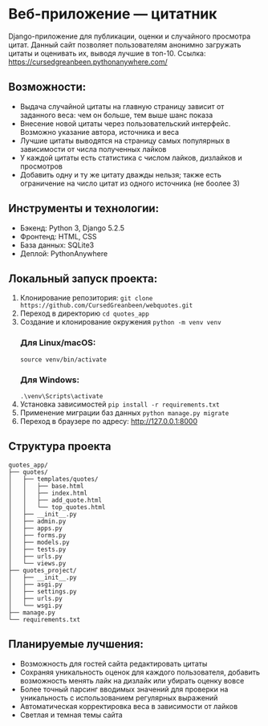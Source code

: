 # Веб-приложение — цитатник
Django-приложение для публикации, оценки и случайного просмотра цитат. Данный сайт позволяет пользователям анонимно загружать цитаты и оценивать их, выводя лучшие в топ-10.
Ссылка: https://cursedgreanbeen.pythonanywhere.com/

## Возможности:
- Выдача случайной цитаты на главную страницу зависит от заданного веса: чем он больше, тем выше шанс показа
- Внесение новой цитаты через пользовательский интерфейс. Возможно указание автора, источника и веса
- Лучшие цитаты выводятся на страницу самых популярных в зависимости от числа полученных лайков
- У каждой цитаты есть статистика с числом лайков, дизлайков и просмотров
- Добавить одну и ту же цитату дважды нельзя; также есть ограничение на число цитат из одного источника (не боолее 3)

## Инструменты и технологии:
- Бэкенд: Python 3, Django 5.2.5
- Фронтенд: HTML, CSS
- База данных: SQLite3
- Деплой: PythonAnywhere

## Локальный запуск проекта:
1. Клонирование репозитория:
   ```git clone https://github.com/CursedGreanbeen/webquotes.git```
2. Переход в директорию 
   ```cd quotes_app```
3. Создание и клонирование окружения
   ```python -m venv venv```
   ### Для Linux/macOS:
   ```source venv/bin/activate```
   ### Для Windows:
   ```.\venv\Scripts\activate```
4. Установка зависимостей
   ```pip install -r requirements.txt```
5. Применение миграции баз данных
   ```python manage.py migrate```
6. Переход в браузере по адресу: http://127.0.0.1:8000

## Структура проекта
```
quotes_app/
├── quotes/
│   ├── templates/quotes/
│   │   ├── base.html
│   │   ├── index.html
│   │   ├── add_quote.html
│   │   └── top_quotes.html
│   ├── __init__.py
│   ├── admin.py
│   ├── apps.py
│   ├── forms.py
│   ├── models.py
│   ├── tests.py
│   ├── urls.py
│   └── views.py
├── quotes_project/
│   ├── __init__.py
│   ├── asgi.py
│   ├── settings.py
│   ├── urls.py
│   └── wsgi.py
├── manage.py
└── requirements.txt
```             

 ## Планируемые лучшения:
 - Возможность для гостей сайта редактировать цитаты
 - Сохраняя уникальность оценок для каждого пользователя, добавить возможность менять лайк на дизлайк или убирать оценку вовсе
 - Более точный парсинг вводимых значений для проверки на уникальность с использованием регулярных выражений
 - Автоматическая корректировка веса в зависимости от лайков 
 - Светлая и темная темы сайта
